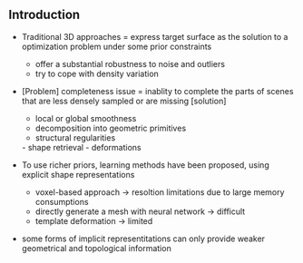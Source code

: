 ## Introduction
- Traditional 3D approaches = express target surface as the solution to a optimization problem under some prior constraints
    - offer a substantial robustness to noise and outliers
    - try to cope with density variation
- [Problem] completeness issue = inablity to complete the parts of scenes that are less densely sampled or are missing
    [solution]
    <handcrafed-priors>
    - local or global smoothness
    - decomposition into geometric primitives
    - structural regularities
    <Data-driven-priors>
    - shape retrieval
    - deformations

- To use richer priors, learning methods have been proposed, using explicit shape representations
    - voxel-based approach -> resoltion limitations due to large memory consumptions
    - directly generate a mesh with neural network -> difficult
    - template deformation -> limited
- some forms of implicit representitations can only provide weaker geometrical and topological information
